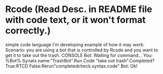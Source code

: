 # Rcode (Read Desc. in README file with code text, or it won't format correctly.)
simple code language I'm developing
example of how it may work:
Scenario: you are using a bot that is controlled by Rcode and you want to get it to take out the trash.
CONSOLE
Bot: Waiting for command...
You: %Bot% Synatx.name."TrashBot".Run Code "take out trash".Completed?True:RTCD False:Rerun"completedcheck.syntax.code"
Bot: Ok!
